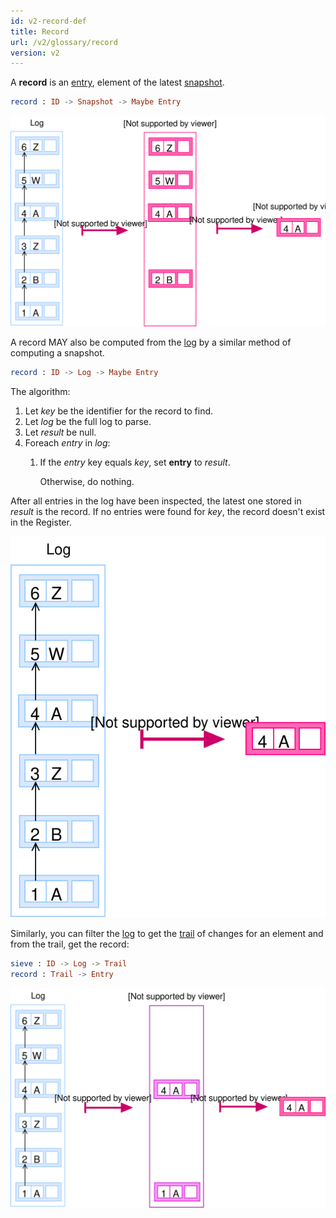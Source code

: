 ```yaml
---
id: v2-record-def
title: Record
url: /v2/glossary/record
version: v2
---
```


A **record** is an [entry](/glossary/entry), element of the latest
[snapshot](/glossary#snapshot).

```elm
record : ID -> Snapshot -> Maybe Entry
```

![](./data-model/data-model-record-2.svg)


A record MAY also be computed from the [log](/glossary#log) by a similar
method of computing a snapshot.

```elm
record : ID -> Log -> Maybe Entry
```

The algorithm:

1. Let _key_ be the identifier for the record to find.
1. Let _log_ be the full log to parse.
1. Let _result_ be null.
1. Foreach _entry_ in _log_:
    1. If the _entry_ key equals _key_, set __entry__ to  _result_.

       Otherwise, do nothing.

After all entries in the log have been inspected, the latest one stored in
_result_ is the record. If no entries were found for _key_, the record doesn't
exist in the Register.

![](./data-model/data-model-record-1.svg)


Similarly, you can filter the [log](/glossary/log) to get the
[trail](/glossary/trail) of changes for an element and from the trail, get the
record:

```elm
sieve : ID -> Log -> Trail
record : Trail -> Entry
```

![](./data-model/data-model-trail.svg)
